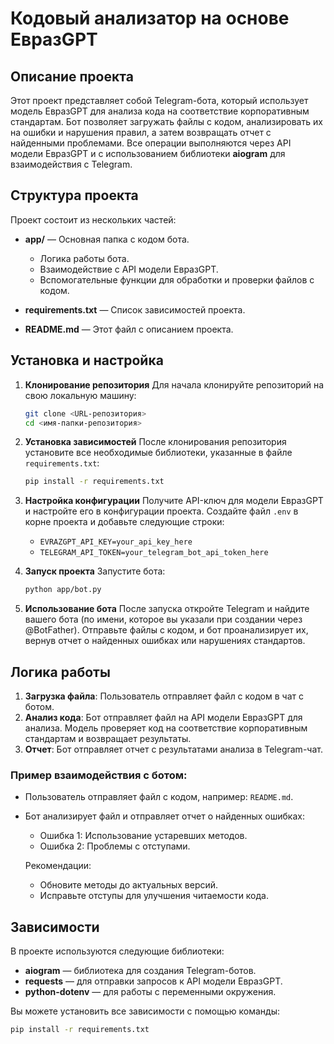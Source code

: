 # Кодовый анализатор на основе ЕвразGPT

## Описание проекта

Этот проект представляет собой Telegram-бота, который использует модель ЕвразGPT для анализа кода на соответствие корпоративным стандартам. Бот позволяет загружать файлы с кодом, анализировать их на ошибки и нарушения правил, а затем возвращать отчет с найденными проблемами. Все операции выполняются через API модели ЕвразGPT и с использованием библиотеки **aiogram** для взаимодействия с Telegram.

## Структура проекта

Проект состоит из нескольких частей:

- **app/** — Основная папка с кодом бота.
  - Логика работы бота.
  - Взаимодействие с API модели ЕвразGPT.
  - Вспомогательные функции для обработки и проверки файлов с кодом.
  
- **requirements.txt** — Список зависимостей проекта.
- **README.md** — Этот файл с описанием проекта.

## Установка и настройка

1. **Клонирование репозитория**
   Для начала клонируйте репозиторий на свою локальную машину:
   ```bash
   git clone <URL-репозитория>
   cd <имя-папки-репозитория>
   ```

2. **Установка зависимостей**
   После клонирования репозитория установите все необходимые библиотеки, указанные в файле `requirements.txt`:
   ```bash
   pip install -r requirements.txt
   ```

3. **Настройка конфигурации**
   Получите API-ключ для модели ЕвразGPT и настройте его в конфигурации проекта. Создайте файл `.env` в корне проекта и добавьте следующие строки:
   - `EVRAZGPT_API_KEY=your_api_key_here`
   - `TELEGRAM_API_TOKEN=your_telegram_bot_api_token_here`

4. **Запуск проекта**
   Запустите бота:
   ```bash
   python app/bot.py
   ```

5. **Использование бота**
   После запуска откройте Telegram и найдите вашего бота (по имени, которое вы указали при создании через @BotFather). Отправьте файлы с кодом, и бот проанализирует их, вернув отчет о найденных ошибках или нарушениях стандартов.

## Логика работы

1. **Загрузка файла**: Пользователь отправляет файл с кодом в чат с ботом.
2. **Анализ кода**: Бот отправляет файл на API модели ЕвразGPT для анализа. Модель проверяет код на соответствие корпоративным стандартам и возвращает результаты.
3. **Отчет**: Бот отправляет отчет с результатами анализа в Telegram-чат.

### Пример взаимодействия с ботом:

- Пользователь отправляет файл с кодом, например: `README.md`.
- Бот анализирует файл и отправляет отчет о найденных ошибках:
  - Ошибка 1: Использование устаревших методов.
  - Ошибка 2: Проблемы с отступами.
  
  Рекомендации:
  - Обновите методы до актуальных версий.
  - Исправьте отступы для улучшения читаемости кода.

## Зависимости

В проекте используются следующие библиотеки:
- **aiogram** — библиотека для создания Telegram-ботов.
- **requests** — для отправки запросов к API модели ЕвразGPT.
- **python-dotenv** — для работы с переменными окружения.

Вы можете установить все зависимости с помощью команды:
```bash
pip install -r requirements.txt
```
